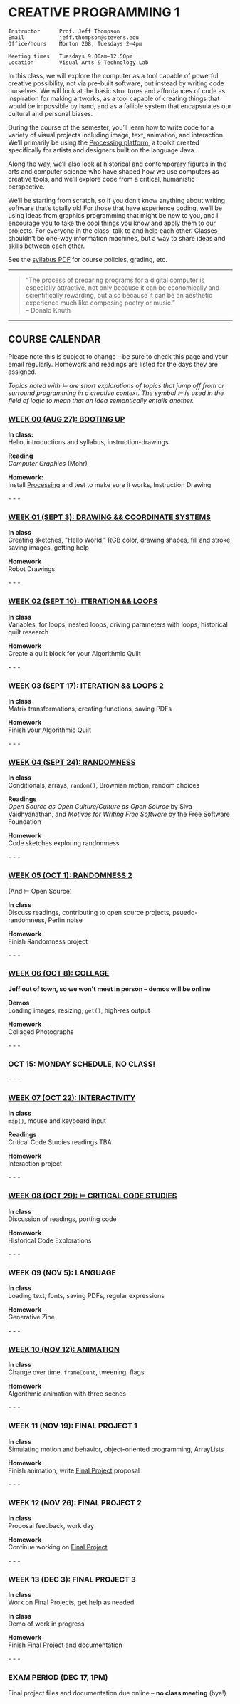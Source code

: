 CREATIVE PROGRAMMING 1
====

    Instructor      Prof. Jeff Thompson
    Email           jeff.thompson@stevens.edu
    Office/hours    Morton 208, Tuesdays 2–4pm

    Meeting times   Tuesdays 9.00am–12.50pm
    Location        Visual Arts & Technology Lab

In this class, we will explore the computer as a tool capable of powerful creative possibility, not via pre-built software, but instead by writing code ourselves. We will look at the basic structures and affordances of code as inspiration for making artworks, as a tool capable of creating things that would be impossible by hand, and as a fallible system that encapsulates our cultural and personal biases.

During the course of the semester, you’ll learn how to write code for a variety of visual projects including image, text, animation, and interaction. We’ll primarily be using the [Processing platform](http://www.processing.org), a toolkit created specifically for artists and designers built on the language Java.

Along the way, we’ll also look at historical and contemporary figures in the arts and computer science who have shaped how we use computers as creative tools, and we’ll explore code from a critical, humanistic perspective.

We’ll be starting from scratch, so if you don’t know anything about writing software that’s totally ok! For those that have experience coding, we’ll be using ideas from graphics programming that might be new to you, and I encourage you to take the cool things you know and apply them to our projects. For everyone in the class: talk to and help each other. Classes shouldn’t be one-way information machines, but a way to share ideas and skills between each other.

See the [syllabus PDF](https://github.com/jeffThompson/CreativeProgramming1/blob/master/Syllabus.pdf) for course policies, grading, etc.

***

>“The process of preparing programs for a digital computer is especially attractive, not only because it can be economically and scientifically rewarding, but also because it can be an aesthetic experience much like composing poetry or music.”  
– Donald Knuth

***
 
## COURSE CALENDAR  
Please note this is subject to change – be sure to check this page and your email regularly. Homework and readings are listed for the days they are assigned.

*Topics noted with ⊨ are short explorations of topics that jump off from or surround programming in a creative context. The symbol ⊨ is used in the field of logic to mean that an idea semantically entails another.*


### [WEEK 00 (AUG 27): BOOTING UP](https://github.com/jeffThompson/CreativeProgramming1/blob/master/Assignments/Week00_BootingUp.md)  

**In class:**  
Hello, introductions and syllabus, instruction-drawings

**Reading**  
*Computer Graphics* (Mohr)

**Homework:**  
Install [Processing](http://www.processing.org/download) and test to make sure it works, Instruction Drawing

\- \- \-

### [WEEK 01 (SEPT 3): DRAWING && COORDINATE SYSTEMS](https://github.com/jeffThompson/CreativeProgramming1/blob/master/Assignments/Week01_RobotDrawings.md)  

**In class**  
Creating sketches, "Hello World," RGB color, drawing shapes, fill and stroke, saving images, getting help

**Homework**  
Robot Drawings

\- \- \-

### [WEEK 02 (SEPT 10): ITERATION && LOOPS](https://github.com/jeffThompson/CreativeProgramming1/blob/master/Assignments/Week02_AlgorithmicQuilts.md)  

**In class**  
Variables, for loops, nested loops, driving parameters with loops, historical quilt research

**Homework**  
Create a quilt block for your Algorithmic Quilt

\- \- \-
 
### [WEEK 03 (SEPT 17): ITERATION && LOOPS 2](https://github.com/jeffThompson/CreativeProgramming1/blob/master/Assignments/Week02_AlgorithmicQuilts.md)  

**In class**  
Matrix transformations, creating functions, saving PDFs

**Homework**  
Finish your Algorithmic Quilt

\- \- \-

### [WEEK 04 (SEPT 24): RANDOMNESS](https://github.com/jeffThompson/CreativeProgramming1/blob/master/Assignments/Week04_Randomness.md)  

**In class**  
Conditionals, arrays, `random()`, Brownian motion, random choices

**Readings**  
*Open Source as Open Culture/Culture as Open Source* by Siva Vaidhyanathan, and *Motives for Writing Free Software* by the Free Software Foundation  

**Homework**  
Code sketches exploring randomness

\- \- \-

### [WEEK 05 (OCT 1): RANDOMNESS 2](https://github.com/jeffThompson/CreativeProgramming1/blob/master/Assignments/Week04_Randomness.md)  
(And ⊨ Open Source)  

**In class**  
Discuss readings, contributing to open source projects, psuedo-randomness, Perlin noise

**Homework**  
Finish Randomness project

\- \- \-

### [WEEK 06 (OCT 8): COLLAGE](https://github.com/jeffThompson/CreativeProgramming1/blob/master/Assignments/Week06_Collage.md)  

**Jeff out of town, so we won't meet in person – demos will be online**

**Demos**  
Loading images, resizing, `get()`, high-res output

**Homework**  
Collaged Photographs

\- \- \-

### OCT 15: MONDAY SCHEDULE, NO CLASS!

\- \- \-

### [WEEK 07 (OCT 22): INTERACTIVITY](https://github.com/jeffThompson/CreativeProgramming1/blob/master/Assignments/Week07_Interactivity.md)  

**In class**  
`map()`, mouse and keyboard input  

**Readings**  
Critical Code Studies readings TBA

**Homework**  
Interaction project  

\- \- \-

### [WEEK 08 (OCT 29): ⊨ CRITICAL CODE STUDIES](https://github.com/jeffThompson/CreativeProgramming1/blob/master/Assignments/Week08_CriticalCodeStudies.md)  

**In class**  
Discussion of readings, porting code

**Homework**  
Historical Code Explorations

\- \- \-

### WEEK 09 (NOV 5): LANGUAGE   

**In class**  
Loading text, fonts, saving PDFs, regular expressions

**Homework**  
Generative Zine  
 
\- \- \-

### [WEEK 10 (NOV 12): ANIMATION](https://github.com/jeffThompson/CreativeProgramming1/blob/master/Assignments/Week10_Animation.md)  

**In class**  
Change over time, `frameCount`, tweening, flags

**Homework**  
Algorithmic animation with three scenes  

\- \- \-

### WEEK 11 (NOV 19): FINAL PROJECT 1  

**In class**  
Simulating motion and behavior, object-oriented programming, ArrayLists

**Homework**  
Finish animation, write [Final Project](https://github.com/jeffThompson/CreativeProgramming1/blob/master/Assignments/Week11_FinalProject.md) proposal

\- \- \-

### WEEK 12 (NOV 26): FINAL PROJECT 2  

**In class**  
Proposal feedback, work day  

**Homework**  
Continue working on [Final Project](https://github.com/jeffThompson/CreativeProgramming1/blob/master/Assignments/Week11_FinalProject.md)

\- \- \-

### WEEK 13 (DEC 3): FINAL PROJECT 3  

**In class**  
Work on Final Projects, get help as needed

**In class**  
Demo of work in progress

**Homework**  
Finish [Final Project](https://github.com/jeffThompson/CreativeProgramming1/blob/master/Assignments/Week11_FinalProject.md) and documentation

\- \- \-

### EXAM PERIOD (DEC 17, 1PM)  

Final project files and documentation due online – **no class meeting** (bye!)

